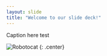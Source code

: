 ```yaml
---
layout: slide
title: "Welcome to our slide deck!"
---
```


Caption here test

![Robotocat](https://octodex.github.com/images/Robotocat.png)
{: .center}
